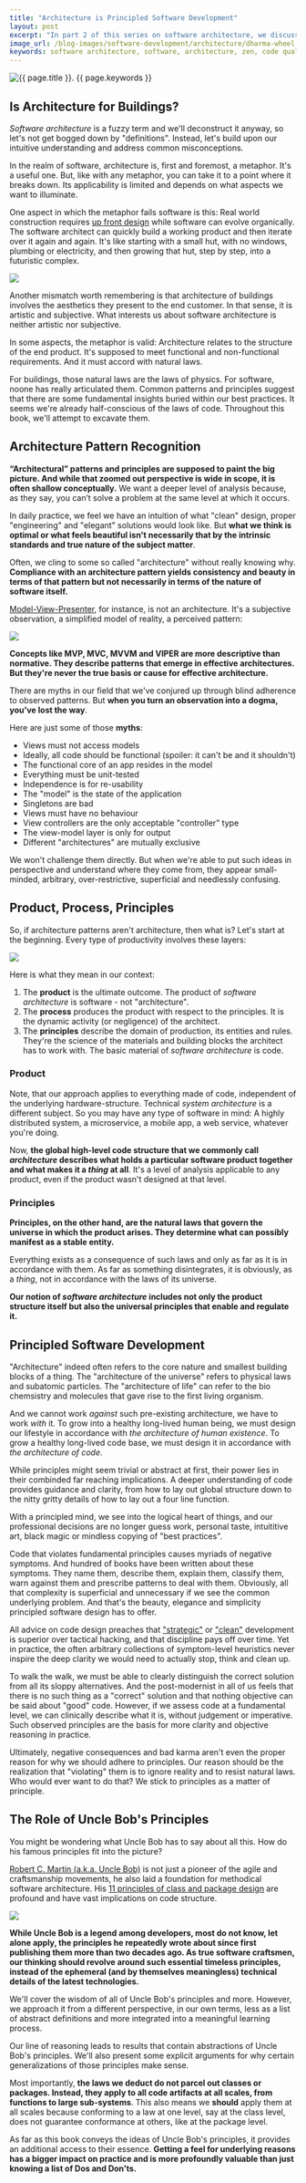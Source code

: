 ```yaml
---
title: "Architecture is Principled Software Development"
layout: post
excerpt: "In part 2 of this series on software architecture, we discuss the relevance of principles or \"natural laws\" that govern the realm of code."
image_url: /blog-images/software-development/architecture/dharma-wheel.jpeg
keywords: software architecture, software, architecture, zen, code quality, software quality, book, software development, architecture pattern, design pattern, productivity, philosophy, dependence, object-oriented design
---
```


<img style="margin-left:auto;margin-right:auto;display:block;" src="/blog-images/software-development/architecture/dharma-wheel.jpeg" title="{{ page.title }}" alt="{{ page.title }}. {{ page.keywords }}">

## Is Architecture for Buildings? 

*Software architecture* is a fuzzy term and we'll deconstruct it anyway, so let's not get bogged down by "definitions". Instead, let's build upon our intuitive understanding and address common misconceptions.

In the realm of software, architecture is, first and foremost, a metaphor. It's a useful one. But, like with any metaphor, you can take it to a point where it breaks down. Its applicability is limited and depends on what aspects we want to illuminate.

One aspect in which the metaphor fails software is this: Real world construction requires [up front design](https://en.wikipedia.org/wiki/Big_Design_Up_Front) while software can evolve organically. The software architect can quickly build a working product and then iterate over it again and again. It's like starting with a small hut, with no windows, plumbing or electricity, and then growing that hut, step by step, into a futuristic complex.

![](/blog-images/software-development/architecture/construction-vs-iteration.jpg)

Another mismatch worth remembering is that architecture of buildings involves the aesthetics they present to the end customer. In that sense, it is artistic and subjective. What interests us about software architecture is neither artistic nor subjective.

In some aspects, the metaphor is valid: Architecture relates to the structure of the end product. It's supposed to meet functional and non-functional requirements. And it must accord with natural laws.

For buildings, those natural laws are the laws of physics. For software, noone has really articulated them. Common patterns and principles suggest that there are some fundamental insights buried within our best practices. It seems we're already half-conscious of the laws of code. Throughout this book, we'll attempt to excavate them.

## Architecture Pattern Recognition

**“Architectural” patterns and principles are supposed to paint the big picture. And while that zoomed out perspective is wide in scope, it is often shallow conceptually.** We want a deeper level of analysis because, as they say, you can’t solve a problem at the same level at which it occurs.

In daily practice, we feel we have an intuition of what "clean" design, proper "engineering" and "elegant" solutions would look like. But **what we think is optimal or what feels beautiful isn't necessarily that by the intrinsic standards and true nature of the subject matter**.

Often, we cling to some so called "architecture" without really knowing why. **Compliance with an architecture pattern yields consistency and beauty in terms of that pattern but not necessarily in terms of the nature of software itself.**

[Model-View-Presenter](https://en.wikipedia.org/wiki/Model–view–presenter), for instance, is not an architecture. It's a subjective observation, a simplified model of reality, a perceived pattern:

![](/blog-images/software-development/architecture/mvp.jpg)

**Concepts like MVP, MVC, MVVM and VIPER are more descriptive than normative. They describe patterns that emerge in effective architectures. But they're never the true basis or cause for effective architecture.**

There are myths in our field that we've conjured up through blind adherence to observed patterns. But **when you turn an observation into a dogma, you've lost the way**.

Here are just some of those **myths**:

- Views must not access models
- Ideally, all code should be functional (spoiler: it can't be and it shouldn't)
- The functional core of an app resides in the model
- Everything must be unit-tested
- Independence is for re-usability
- The "model" is the state of the application
- Singletons are bad
- Views must have no behaviour
- View controllers are the only acceptable "controller" type
- The view-model layer is only for output
- Different "architectures" are mutually exclusive

We won't challenge them directly. But when we're able to put such ideas in perspective and understand where they come from, they appear small-minded, arbitrary, over-restrictive, superficial and needlessly confusing.

## Product, Process, Principles

So, if architecture patterns aren't architecture, then what is? Let's start at the beginning. Every type of productivity involves these layers:

![](/blog-images/software-development/architecture/product-process-principles.jpg)

Here is what they mean in our context:

1. The **product** is the ultimate outcome. The product of *software architecture* is software - not "architecture".
2. The **process** produces the product with respect to the principles. It is the dynamic activity (or negligence) of the architect. 
3. The **principles** describe the domain of production, its entities and rules. They're the science of the materials and building blocks the architect has to work with. The basic material of *software architecture* is code.

### Product

Note, that our approach applies to everything made of code, independent of the underlying hardware-structure. Technical *system architecture* is a different subject. So you may have any type of software in mind: A highly distributed system, a microservice, a mobile app, a web service, whatever you're doing.

Now, **the global high-level code structure that we commonly call *architecture* describes what holds a particular software product together and what makes it a *thing* at all**. It's a level of analysis applicable to any product, even if the product wasn't designed at that level.

### Principles

**Principles, on the other hand, are the natural laws that govern the universe in which the product arises. They determine what can possibly manifest as a stable entity.** 

Everything exists as a consequence of such laws and only as far as it is in accordance with them. As far as something disintegrates, it is obviously, as a *thing*, not in accordance with the laws of its universe.

**Our notion of *software architecture* includes not only the product structure itself but also the universal principles that enable and regulate it.** 

## Principled Software Development

"Architecture" indeed often refers to the core nature and smallest building blocks of a thing. The "architecture of the universe" refers to physical laws and subatomic particles. The "architecture of life" can refer to the bio chemsistry and molecules that gave rise to the first living organism.

And we cannot work *against* such pre-existing architecture, we have to work *with* it. To grow into a healthy long-lived human being, we must design our lifestyle in accordance with *the architecture of human existence*. To grow a healthy long-lived code base, we must design it in accordance with *the architecture of code*.

While principles might seem trivial or abstract at first, their power lies in their combinded far reaching implications. A deeper understanding of code provides guidance and clarity, from how to lay out global structure down to the nitty gritty details of how to lay out a four line function.

With a principled mind, we see into the logical heart of things, and our professional decisions are no longer guess work, personal taste, intuititive art, black magic or mindless copying of "best practices".

Code that violates fundamental principles causes myriads of negative symptoms. And hundred of books have been written about these symptoms. They name them, describe them, explain them, classify them, warn against them and prescribe patterns to deal with them. Obviously, all that complexity is superficial and unnecessary if we see the common underlying problem. And that's the beauty, elegance and simplicity principled software design has to offer.

All advice on code design preaches that ["strategic"](https://www.goodreads.com/book/show/39996759-a-philosophy-of-software-design) or ["clean"](https://www.goodreads.com/book/show/3735293-clean-code) development is superior over tactical hacking, and that discipline pays off over time. Yet in practice, the often arbitrary collections of symptom-level heuristics never inspire the deep clarity we would need to actually stop, think and clean up.

To walk the walk, we must be able to clearly distinguish the correct solution from all its sloppy alternatives. And the post-modernist in all of us feels that there is no such thing as a "correct" solution and that nothing objective can be said about "good" code. However, if we assess code at a fundamental level, we can clinically describe what it is, without judgement or imperative. Such observed principles are the basis for more clarity and objective reasoning in practice.

Ultimately, negative consequences and bad karma aren't even the proper reason for why we should adhere to principles. Our reason should be the realization that "violating" them is to ignore reality and to resist natural laws. Who would ever want to do that? We stick to principles as a matter of principle.

## The Role of Uncle Bob's Principles

You might be wondering what Uncle Bob has to say about all this. How do his famous principles fit into the picture?

[Robert C. Martin (a.k.a. Uncle Bob)](https://blog.cleancoder.com) is not just a pioneer of the agile and craftsmanship movements, he also laid a foundation for methodical software architecture. His [11 principles of class and package design](https://web.archive.org/web/20150906155800/http://www.objectmentor.com/resources/articles/Principles_and_Patterns.jpg) are profound and have vast implications on code structure.

![](/blog-images/software-development/architecture/robert-martin-uncle-bob.jpg)

**While Uncle Bob is a legend among developers, most do not know, let alone apply, the principles he repeatedly wrote about since first publishing them more than two decades ago. As true software craftsmen, our thinking should revolve around such essential timeless principles, instead of the ephemeral (and by themselves meaningless) technical details of the latest technologies.**

We'll cover the wisdom of all of Uncle Bob's principles and more. However, we approach it from a different perspective, in our own terms, less as a list of abstract definitions and more integrated into a meaningful learning process.

Our line of reasoning leads to results that contain abstractions of Uncle Bob's principles. We'll also present some explicit arguments for why certain generalizations of those principles make sense.

Most importantly, **the laws we deduct do not parcel out classes or packages. Instead, they apply to all code artifacts at all scales, from functions to large sub-systems**. This also means we **should** apply them at all scales because conforming to a law at one level, say at the class level, does not guarantee conformance at others, like at the package level.

As far as this book conveys the ideas of Uncle Bob's principles, it provides an additional access to their essence. **Getting a feel for underlying reasons has a bigger impact on practice and is more profoundly valuable than just knowing a list of Dos and Don'ts.**